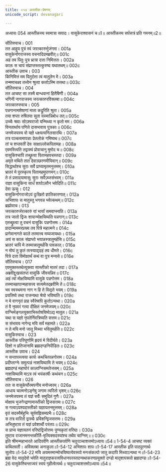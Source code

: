 ```yaml
---
title: ०५४ आस्तीक-प्रेषणम्
unicode_script: devanagari

---
```



अध्यायः 054
आस्तीकस्य स्वमात्रा सवादः। वासुकेराश्वासनं च॥1॥ आस्तीकस्य सर्पसत्रं प्रति गमनम्॥2॥ 

सौतिरुवाच। 	001  
तत आहूय पुत्रं स्वं जरत्कारुर्भुजंगमा।	001a  
वासुकेर्नागराजस्य वचनादिदमब्रवीत्॥	001c  
अहं तव पितुः पुत्र भ्रात्रा दत्ता निमित्ततः।	002a  
कालः स चायं संप्राप्तस्तत्कुरुष्व यथातथम्॥	002c  
आस्तीक उवाच। 	003  
किंनिमित्तं मम पितुर्दत्ता त्वं मातुलेन मे।	003a  
तन्ममाचक्ष्व तत्त्वेन श्रुत्वा कर्ताऽस्मि तत्तथा॥	003c  
सौतिरुवाच। 	004  
तत आचष्ट सा तस्मै बान्धवानां हितैषिणी।	004a  
भगिनी नागराजस्य जरत्कारुरविक्लबा॥	004c  
जरत्कारुरुवाच। 	005  
पन्नगानामशेषाणां माता कद्रूरिति श्रुता।	005a  
तया शप्ता रुषितया सुता यस्मान्निबोध तत्॥	005c  
उच्चैः श्रवाः सोऽश्वराजो यन्मिथ्या न कृतो मम।	006a  
विनतार्थाय पणिते दासभावाय पुत्रकाः॥	006c  
जनमेजयस्य वो यज्ञे धक्ष्यत्यनिलसारथिः।	007a  
तत्र पञ्चत्वमापन्नाः प्रेतलोकं गमिष्यथ॥	007c  
तां च शप्तवतीं देवः साक्षाल्लोकपितामहः।	008a  
एवमस्त्विति तद्वाक्यं प्रोवाचानु मुमोद च॥	008c  
वासुकिश्चापि तच्छ्रुत्वा पितामहवचस्तदा।	009a  
अमृते मथिते तात देवाञ्छरणमीयिवान्॥	009c  
सिद्धार्थाश्च सुराः सर्वे प्राप्यामृतमनुत्तमम्।	010a  
भ्रातरं मे पुरस्कृत्य पितामहमुपागमन्॥	010c  
ते तं प्रसादयामासुः सुराः सर्वेऽब्जसंभवम्।	011a  
राज्ञा वासुकिना सार्धं शापोऽसौन भवेदिति॥	011c  
देवा ऊचुः। 	012  
वासुकिर्नागराजोऽयं दुःखितो ज्ञातिकारणात्।	012a  
अभिशापः स मातुस्तु भगवन्न भवेत्कथम्॥	012c  
ब्रह्मोवाच। 	013  
जरत्कारुर्जरत्कारुं यां भार्यां समवाप्स्यति।	013a  
तत्र जातो द्विजः शापान्मोक्षयिष्यति पन्नगान्॥	013c  
एतच्छ्रुत्वा तु वचनं वासुकिः पन्नगोत्तमः।	014a  
प्रादान्माममरप्रख्य तव पित्रे महात्मने॥	014c  
प्रागेवानागते काले तस्मात्त्व मय्यजायथाः।	015a  
अयं स कालः संप्राप्तो भयान्नस्त्रातुमर्हसि॥	015c  
भ्रातरं चापि मे तस्मात्त्रातुमर्हसि पावकात्।	016a  
न मोघं तु कृतं तत्स्याद्यदहं तव धीमते। 	016c  
पित्रे दत्ता विमोक्षार्थं कथं वा पुत्र मन्यसे॥ 	016e  
सौतिरुवाच। 	017  
एवमुक्तस्तथेत्युक्त्वा सास्तीको मातरं तदा।	017a  
अब्रवीद्दुःखसंतप्तं वासुकिं जीवयन्निव॥	017c  
अहं त्वां मोक्षयिष्यामि वासुके पन्नगोत्तम।	018a  
तस्माच्छापान्महासत्त्व सत्यमेतद्ब्रवीमि ते॥	018c  
भव स्वस्थमना नाग न हि ते विद्यते भयम्।	019a  
प्रयतिष्ये तथा राजन्यथा श्रेयो भविष्यति॥	019c  
न मे वागनृतं प्राह स्वैरेष्वपि कुतोऽन्यथा।	020a  
तं वै नृपवरं गत्वा दीक्षितं जनमेजयम्॥	020c  
वाग्भिर्मङ्गलयुक्ताभिस्तोषयिष्येऽद्य मातुल।	021a  
यथा स यज्ञो नृपतेर्निवत्रिष्यति सत्तम॥	021c  
स संभावय नागेन्द्र मयि सर्वं महामते।	022a  
न ते मयि मनो जातु मिथ्या भवितुमर्हति॥	022c  
वासुकिरुवाच। 	023  
आस्तीक परिघूर्णामि हृदयं मे विदीर्यते।	023a  
दिशो न प्रतिजानामि ब्रह्मदण्डनिपीडितः॥	023c  
आस्तीक उवाच। 	024  
न सन्तापस्त्वया कार्यः कथंचित्पन्नगोत्तम।	024a  
प्रदीप्ताग्नेः समुत्पन्नं नाशयिष्यामि ते भयम्॥	024c  
ब्रह्मदण्डं महाघोरं कालाग्निसमतेजसम्।	025a  
नाशयिष्यामि माऽत्र त्वं भयंकार्षीः कथंचन॥	025c  
सौतिरुवाच। 	026  
ततः स वासुकेर्घोरमपनीय मनोज्वरम्।	026a  
आधाय चात्मनोऽङ्गेषु जगाम त्वरितो भृशम्॥	026c  
जनमेजयस्य तं यज्ञं सर्वैः समुदितं गुणैः।	027a  
मोक्षाय भुजगेन्द्राणामास्तीको द्विजसत्तमः॥	027c  
स गत्वाऽपश्यदास्तीको यज्ञायतनमुत्तमम्।	028a  
वृतं सदस्यैर्बहुभिः सूर्यवह्निसमप्रभैः॥	028c  
स तत्र वारितो द्वास्थैः प्रविशन्द्विजसत्तमः।	029a  
अभितुष्टाव तं यज्ञं प्रवेशार्थी परंतपः॥	029c  
स प्राप्य यज्ञायतनं वरिष्ठंद्विजोत्तमः पुण्यकृतां वरिष्ठः। 	030a  
तुष्टाव राजानमनन्तकीर्ति-मृत्विक्सदस्यांश्च तथैव चाग्निम्॥॥ 	030c  
इति श्रीमन्महाभारते आदिपर्वणि आस्तीकपर्वणि चतुःपञ्चाशत्तमोऽध्यायः॥54॥ 
1-54-4 आचष्ट व्यक्तं कथितवती। अविक्लबा अनाकुला॥1-54-12 अभिशापः शापः॥1-54-17 आस्तीक इति पादपूरणार्थः सुलोपः॥1-54-22 मयि अयमस्मान्मोचयिष्यत्येवरूपो मनःसंकल्पो जातु कदापि मिथ्याऽन्यथा न॥1-54-23 ब्रह्म वेदः मातृदेवो भवेति मातुराज्ञकरत्वविधानपरस्तदन्यथाकरणप्रयुक्तो दण्डो मातृशापरूपो ब्रह्मदण्डः॥1-54-26 वासुकेश्चिन्ताज्वरं स्वयं गृहीत्वेत्यर्थः॥ चतुःपञ्चाशत्तमोऽध्यायः॥54॥